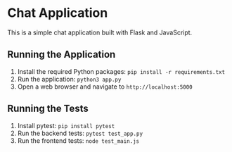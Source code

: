 # Chat Application

This is a simple chat application built with Flask and JavaScript.

## Running the Application

1. Install the required Python packages: `pip install -r requirements.txt`
2. Run the application: `python3 app.py`
3. Open a web browser and navigate to `http://localhost:5000`

## Running the Tests

1. Install pytest: `pip install pytest`
2. Run the backend tests: `pytest test_app.py`
3. Run the frontend tests: `node test_main.js`

